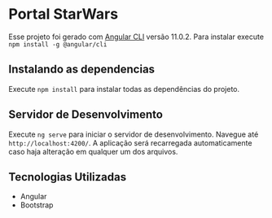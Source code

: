 # Portal StarWars

Esse projeto foi gerado com [Angular CLI](https://github.com/angular/angular-cli) versão 11.0.2.
Para instalar execute `npm install -g @angular/cli`

## Instalando as dependencias

Execute `npm install` para instalar todas as dependências do projeto.

## Servidor de Desenvolvimento

Execute `ng serve` para iniciar o servidor de desenvolvimento. Navegue até `http://localhost:4200/`. A aplicação será recarregada automaticamente caso haja alteração em qualquer um dos arquivos.

## Tecnologias Utilizadas

- Angular
- Bootstrap
